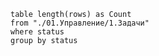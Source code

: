 ```dataview 
table length(rows) as Count
from "./01.Управление/1.Задачи"
where status
group by status
```

